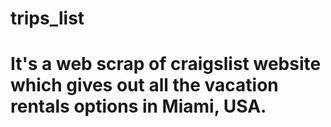 # trips_list
# It's a web scrap of craigslist website which gives out all the vacation rentals options in Miami, USA.
